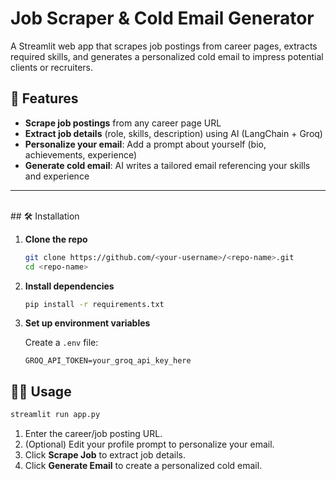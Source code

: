# Job Scraper & Cold Email Generator

A Streamlit web app that scrapes job postings from career pages, extracts required skills, and generates a personalized cold email to impress potential clients or recruiters.

## 🚀 Features

- **Scrape job postings** from any career page URL
- **Extract job details** (role, skills, description) using AI (LangChain + Groq)
- **Personalize your email**: Add a prompt about yourself (bio, achievements, experience)
- **Generate cold email**: AI writes a tailored email referencing your skills and experience


---
<br>
## 🛠️ Installation

1. **Clone the repo**
   ```bash
   git clone https://github.com/<your-username>/<repo-name>.git
   cd <repo-name>
   ```

2. **Install dependencies**
   ```bash
   pip install -r requirements.txt
   ```

3. **Set up environment variables**

   Create a `.env` file:
   ```
   GROQ_API_TOKEN=your_groq_api_key_here
   ```

## 🏃‍♂️ Usage

```bash
streamlit run app.py
```

1. Enter the career/job posting URL.
2. (Optional) Edit your profile prompt to personalize your email.
3. Click **Scrape Job** to extract job details.
4. Click **Generate Email** to create a personalized cold email.
